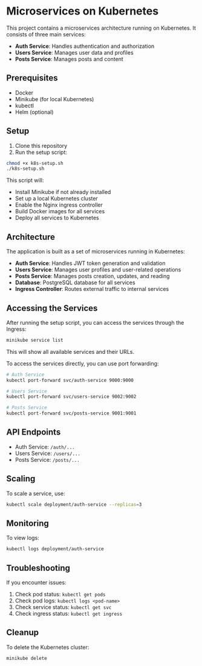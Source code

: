 # Microservices on Kubernetes

This project contains a microservices architecture running on Kubernetes. It consists of three main services:

- **Auth Service**: Handles authentication and authorization
- **Users Service**: Manages user data and profiles
- **Posts Service**: Manages posts and content

## Prerequisites

- Docker
- Minikube (for local Kubernetes)
- kubectl
- Helm (optional)

## Setup

1. Clone this repository
2. Run the setup script:

```bash
chmod +x k8s-setup.sh
./k8s-setup.sh
```

This script will:
- Install Minikube if not already installed
- Set up a local Kubernetes cluster
- Enable the Nginx ingress controller
- Build Docker images for all services
- Deploy all services to Kubernetes

## Architecture

The application is built as a set of microservices running in Kubernetes:

- **Auth Service**: Handles JWT token generation and validation
- **Users Service**: Manages user profiles and user-related operations
- **Posts Service**: Manages posts creation, updates, and reading
- **Database**: PostgreSQL database for all services
- **Ingress Controller**: Routes external traffic to internal services

## Accessing the Services

After running the setup script, you can access the services through the Ingress:

```bash
minikube service list
```

This will show all available services and their URLs.

To access the services directly, you can use port forwarding:

```bash
# Auth Service
kubectl port-forward svc/auth-service 9000:9000

# Users Service
kubectl port-forward svc/users-service 9002:9002

# Posts Service
kubectl port-forward svc/posts-service 9001:9001
```

## API Endpoints

- Auth Service: `/auth/...`
- Users Service: `/users/...`
- Posts Service: `/posts/...`

## Scaling

To scale a service, use:

```bash
kubectl scale deployment/auth-service --replicas=3
```

## Monitoring

To view logs:

```bash
kubectl logs deployment/auth-service
```

## Troubleshooting

If you encounter issues:

1. Check pod status: `kubectl get pods`
2. Check pod logs: `kubectl logs <pod-name>`
3. Check service status: `kubectl get svc`
4. Check ingress status: `kubectl get ingress`

## Cleanup

To delete the Kubernetes cluster:

```bash
minikube delete
``` 